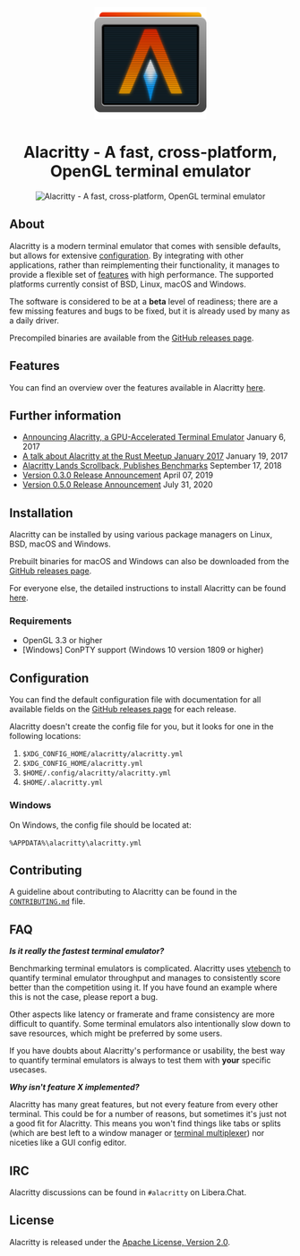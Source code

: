 <p align="center">
    <img width="200" alt="Alacritty Logo" src="https://raw.githubusercontent.com/alacritty/alacritty/master/extra/logo/compat/alacritty-term%2Bscanlines.png">
</p>

<h1 align="center">Alacritty - A fast, cross-platform, OpenGL terminal emulator</h1>

<p align="center">
  <img width="600"
       alt="Alacritty - A fast, cross-platform, OpenGL terminal emulator"
       src="https://user-images.githubusercontent.com/8886672/103264352-5ab0d500-49a2-11eb-8961-02f7da66c855.png">
</p>

## About

Alacritty is a modern terminal emulator that comes with sensible defaults, but
allows for extensive [configuration](#configuration). By integrating with other
applications, rather than reimplementing their functionality, it manages to
provide a flexible set of [features](./docs/features.md) with high performance.
The supported platforms currently consist of BSD, Linux, macOS and Windows.

The software is considered to be at a **beta** level of readiness; there are
a few missing features and bugs to be fixed, but it is already used by many as
a daily driver.

Precompiled binaries are available from the [GitHub releases page](https://github.com/alacritty/alacritty/releases).

## Features

You can find an overview over the features available in Alacritty [here](./docs/features.md).

## Further information

- [Announcing Alacritty, a GPU-Accelerated Terminal Emulator](https://jwilm.io/blog/announcing-alacritty/) January 6, 2017
- [A talk about Alacritty at the Rust Meetup January 2017](https://www.youtube.com/watch?v=qHOdYO3WUTk) January 19, 2017
- [Alacritty Lands Scrollback, Publishes Benchmarks](https://jwilm.io/blog/alacritty-lands-scrollback/) September 17, 2018
- [Version 0.3.0 Release Announcement](https://blog.christianduerr.com/alacritty_030_announcement) April 07, 2019
- [Version 0.5.0 Release Announcement](https://blog.christianduerr.com/alacritty_0_5_0_announcement) July 31, 2020

## Installation

Alacritty can be installed by using various package managers on Linux, BSD,
macOS and Windows.

Prebuilt binaries for macOS and Windows can also be downloaded from the
[GitHub releases page](https://github.com/alacritty/alacritty/releases).

For everyone else, the detailed instructions to install Alacritty can be found
[here](INSTALL.md).

### Requirements

- OpenGL 3.3 or higher
- [Windows] ConPTY support (Windows 10 version 1809 or higher)

## Configuration

You can find the default configuration file with documentation for all available
fields on the [GitHub releases page](https://github.com/alacritty/alacritty/releases) for each release.

Alacritty doesn't create the config file for you, but it looks for one in the
following locations:

1. `$XDG_CONFIG_HOME/alacritty/alacritty.yml`
2. `$XDG_CONFIG_HOME/alacritty.yml`
3. `$HOME/.config/alacritty/alacritty.yml`
4. `$HOME/.alacritty.yml`

### Windows

On Windows, the config file should be located at:

`%APPDATA%\alacritty\alacritty.yml`

## Contributing

A guideline about contributing to Alacritty can be found in the
[`CONTRIBUTING.md`](CONTRIBUTING.md) file.

## FAQ

**_Is it really the fastest terminal emulator?_**

Benchmarking terminal emulators is complicated. Alacritty uses
[vtebench](https://github.com/alacritty/vtebench) to quantify terminal emulator
throughput and manages to consistently score better than the competition using
it. If you have found an example where this is not the case, please report a
bug.

Other aspects like latency or framerate and frame consistency are more difficult
to quantify. Some terminal emulators also intentionally slow down to save
resources, which might be preferred by some users.

If you have doubts about Alacritty's performance or usability, the best way to
quantify terminal emulators is always to test them with **your** specific
usecases.

**_Why isn't feature X implemented?_**

Alacritty has many great features, but not every feature from every other
terminal. This could be for a number of reasons, but sometimes it's just not a
good fit for Alacritty. This means you won't find things like tabs or splits
(which are best left to a window manager or [terminal multiplexer][tmux]) nor
niceties like a GUI config editor.

## IRC

Alacritty discussions can be found in `#alacritty` on Libera.Chat.

## License

Alacritty is released under the [Apache License, Version 2.0].

[Apache License, Version 2.0]: https://github.com/alacritty/alacritty/blob/master/LICENSE-APACHE
[tmux]: https://github.com/tmux/tmux
